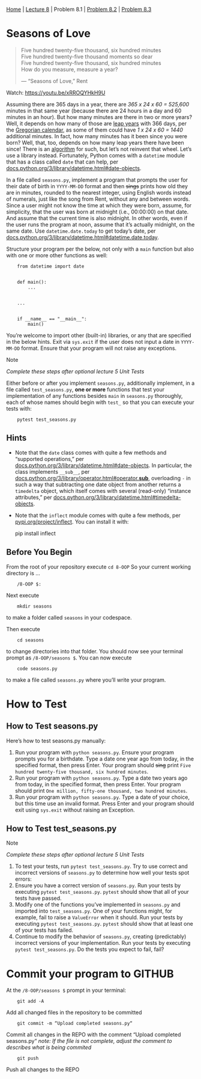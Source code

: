 [Home](../README.md) | [Lecture 8](8-OOP.md) | Problem 8.1 | [Problem 8.2](PROBLEM8.2.md) | [Problem 8.3](PROBLEM8.3.md)

# Seasons of Love
> Five hundred twenty-five thousand, six hundred minutes  
> Five hundred twenty-five thousand moments so dear  
> Five hundred twenty-five thousand, six hundred minutes  
> How do you measure, measure a year?  
> 
> — “Seasons of Love,” Rent

Watch: https://youtu.be/xRROQYHkH9U

Assuming there are 365 days in a year, there are _365 x 24 x 60 = 525,600_ minutes in that same year (because there are 24 hours in a day and 60 minutes in an hour). But how many minutes are there in two or more years? Well, it depends on how many of those are [leap years](https://en.wikipedia.org/wiki/Leap_year) with 366 days, per the [Gregorian calendar](https://en.wikipedia.org/wiki/Gregorian_calendar), as some of them could have _1 x 24 x 60 = 1440_ additional minutes. In fact, how many minutes has it been since you were born? Well, that, too, depends on how many leap years there have been since! There is an [algorithm](https://en.wikipedia.org/wiki/Leap_year#Algorithm) for such, but let’s not reinvent that wheel. Let’s use a library instead. Fortunately, Python comes with a `datetime` module that has a class called `date` that can help, per [docs.python.org/3/library/datetime.html#date-objects](https://docs.python.org/3/library/datetime.html#date-objects).

In a file called `seasons.py`, implement a program that prompts the user for their date of birth in `YYYY-MM-DD` format and then ~~sings~~ prints how old they are in minutes, rounded to the nearest integer, using English words instead of numerals, just like the song from Rent, without any and between words. Since a user might not know the time at which they were born, assume, for simplicity, that the user was born at midnight (i.e., 00:00:00) on that date. And assume that the current time is also midnight. In other words, even if the user runs the program at noon, assume that it’s actually midnight, on the same date. Use `datetime.date.today` to get today’s date, per [docs.python.org/3/library/datetime.html#datetime.date.today](https://docs.python.org/3/library/datetime.html#datetime.date.today).

Structure your program per the below, not only with a `main` function but also with one or more other functions as well:

		from datetime import date


		def main():
			...


		...


		if __name__ == "__main__":
			main()
You’re welcome to import other (built-in) libraries, or any that are specified in the below hints. Exit via `sys.exit` if the user does not input a date in `YYYY-MM-DD` format. Ensure that your program will not raise any exceptions.

> [!NOTE]  
> _Complete these steps after optional lecture 5 Unit Tests_    

Either before or after you implement `seasons.py`, additionally implement, in a file called `test_seasons.py`, **one or more** functions that test your implementation of any functions besides `main` in `seasons.py` thoroughly, each of whose names should begin with `test_` so that you can execute your tests with:

 		pytest test_seasons.py

## Hints
- Note that the `date` class comes with quite a few methods and “supported operations,” per [docs.python.org/3/library/datetime.html#date-objects](https://docs.python.org/3/library/datetime.html#date-objects). In particular, the class implements `__sub__`, per [docs.python.org/3/library/operator.html#operator.__sub__](https://docs.python.org/3/library/operator.html#operator.__sub__), overloading `-` in such a way that subtracting one date object from another returns a `timedelta` object, which itself comes with several (read-only) “instance attributes,” per [docs.python.org/3/library/datetime.html#timedelta-objects](https://docs.python.org/3/library/datetime.html#timedelta-objects).
- Note that the `inflect` module comes with quite a few methods, per [pypi.org/project/inflect](https://pypi.org/project/inflect/). You can install it with:

	pip install inflect

## Before You Begin
From the root of your repository execute `cd 8-OOP` So your current working directory is ...		

		/8-OOP $:
Next execute

		mkdir seasons
to make a folder called `seasons` in your codespace.

Then execute

		cd seasons
to change directories into that folder. You should now see your terminal prompt as `/8-OOP/seasons $`. You can now execute

		code seasons.py
to make a file called `seasons.py` where you’ll write your program.

# How to Test
## How to Test seasons.py
Here’s how to test seasons.py manually:
1. Run your program with `python seasons.py`. Ensure your program prompts you for a birthdate. Type a date one year ago from today, in the specified format, then press Enter. Your program should ~~sing~~ print `Five hundred twenty-five thousand, six hundred minutes`.
2. Run your program with `python seasons.py`. Type a date two years ago from today, in the specified format, then press Enter. Your program should print `One million, fifty-one thousand, two hundred minutes`.
3. Run your program with `python seasons.py`. Type a date of your choice, but this time use an invalid format. Press Enter and your program should exit using `sys.exit` without raising an Exception.

## How to Test test_seasons.py
> [!NOTE]  
> _Complete these steps after optional lecture 5 Unit Tests_ 

1. To test your tests, run `pytest test_seasons.py`. Try to use correct and incorrect versions of `seasons.py` to determine how well your tests spot errors:
2. Ensure you have a correct version of `seasons.py`. Run your tests by executing `pytest test_seasons.py`. `pytest` should show that all of your tests have passed.
3. Modify one of the functions you’ve implemented in `seasons.py` and imported into `test_seasons.py`. One of your functions might, for example, fail to raise a `ValueError` when it should. Run your tests by executing `pytest test_seasons.py`. `pytest` should show that at least one of your tests has failed.
4. Continue to modify the behavior of `seasons.py`, creating (predictably) incorrect versions of your implementation. Run your tests by executing `pytest test_seasons.py`. Do the tests you expect to fail, fail?

# Commit your program to GITHUB
At the `/8-OOP/seasons $` prompt in your terminal:

		git add -A 
Add all changed files in the repository to be committed

		git commit -m “Upload completed seasons.py“
Commit all changes in the REPO with the comment “Upload completed seasons.py“
*note: If the file is not complete, adjust the comment to describes what is being commited*

		git push 
Push all changes to the REPO